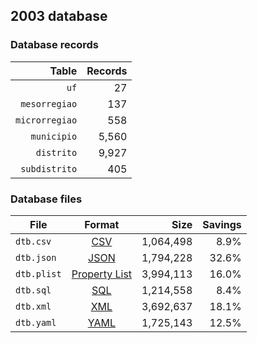 ## 2003 database

### Database records

|          Table | Records |
| --------------:| -------:|
|           `uf` |      27 |
|  `mesorregiao` |     137 |
| `microrregiao` |     558 |
|    `municipio` |   5,560 |
|     `distrito` |   9,927 |
|  `subdistrito` |     405 |

### Database files

| File        | Format                                                       |      Size | Savings |
| ----------- |:------------------------------------------------------------:| ---------:| -------:|
| `dtb.csv`   | [CSV](https://en.wikipedia.org/wiki/Comma-separated_values)  | 1,064,498 |    8.9% |
| `dtb.json`  | [JSON](https://en.wikipedia.org/wiki/JSON)                   | 1,794,228 |   32.6% |
| `dtb.plist` | [Property List](https://en.wikipedia.org/wiki/Property_list) | 3,994,113 |   16.0% |
| `dtb.sql`   | [SQL](https://en.wikipedia.org/wiki/SQL)                     | 1,214,558 |    8.4% |
| `dtb.xml`   | [XML](https://en.wikipedia.org/wiki/XML)                     | 3,692,637 |   18.1% |
| `dtb.yaml`  | [YAML](https://en.wikipedia.org/wiki/YAML)                   | 1,725,143 |   12.5% |

